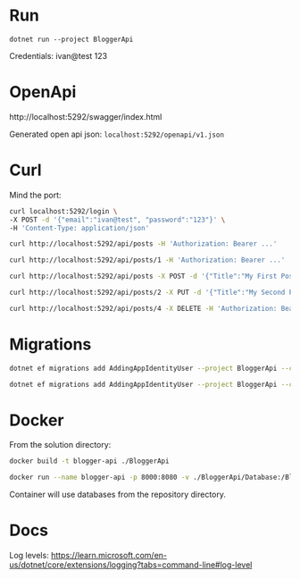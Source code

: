 # Run

`dotnet run --project BloggerApi`

Credentials:
ivan@test
123

# OpenApi

http://localhost:5292/swagger/index.html

Generated open api json: `localhost:5292/openapi/v1.json`

# Curl

Mind the port:


``` sh
curl localhost:5292/login \
-X POST -d '{"email":"ivan@test", "password":"123"}' \
-H 'Content-Type: application/json'
```

``` sh
curl http://localhost:5292/api/posts -H 'Authorization: Bearer ...'

curl http://localhost:5292/api/posts/1 -H 'Authorization: Bearer ...'

curl http://localhost:5292/api/posts -X POST -d '{"Title":"My First Post", "Content": "Some interesting stuff"}' -H 'Authorization: Bearer ...'

curl http://localhost:5292/api/posts/2 -X PUT -d '{"Title":"My Second Post", "Content": "Some interesting stuff, edits"}' -H "Content-Type: application/json" -H 'Authorization: Bearer ...'

curl http://localhost:5292/api/posts/4 -X DELETE -H 'Authorization: Bearer ...'
```

# Migrations

``` sh
dotnet ef migrations add AddingAppIdentityUser --project BloggerApi --context AppIdentityDbContext

dotnet ef migrations add AddingAppIdentityUser --project BloggerApi --context BlogsDbContext
```

# Docker

From the solution directory:
``` sh
docker build -t blogger-api ./BloggerApi
```

``` sh
docker run --name blogger-api -p 8000:8080 -v ./BloggerApi/Database:/BloggerApi/Database -d --rm blogger-api
```
Container will use databases from the repository directory.

# Docs

Log levels:
https://learn.microsoft.com/en-us/dotnet/core/extensions/logging?tabs=command-line#log-level
